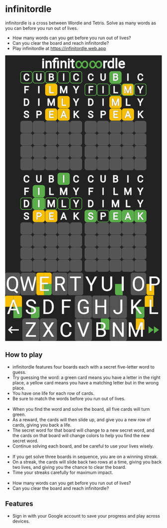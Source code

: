 # infinitordle
infinitordle is a cross between Wordle and Tetris. Solve as many words as you can before you run out of lives.

* How many words can you get before you run out of lives?
* Can you clear the board and reach infinitordle? 
* Play infinitordle at https://infinitordle.web.app

![](https://raw.githubusercontent.com/duncanhawthorne/infinitordle/main/infinitordle.png)

How to play
-----------

* infinitordle features four boards each with a secret five-letter word to guess. 
* Try guessing the word: a green card means you have a letter in the right place, a yellow card means you have a matching letter but in the wrong place. 
* You have one life for each row of cards. 
* Be sure to match the words before you run out of lives.  
&nbsp;&nbsp;
* When you find the word and solve the board, all five cards will turn green.   
* As a reward, the cards will then slide up, and give you a new row of cards, giving you back a life.   
* The secret word for that board will change to a new secret word, and the cards on that board will change colors to help you find the new secret word.
* Continue solving each board, and be careful to use your lives wisely.  
&nbsp;&nbsp;
* If you get solve three boards in sequence, you are on a winning streak.
* On a streak, the cards will slide back two rows at a time, giving you back two lives, and giving you the chance to clear the board.
* Time your streaks carefully for maximum impact.   
&nbsp;&nbsp;
* How many words can you get before you run out of lives?  
* Can you clear the board and reach infinitordle?   

Features
-----------
* Sign in with your Google account to save your progress and play across devices. 
